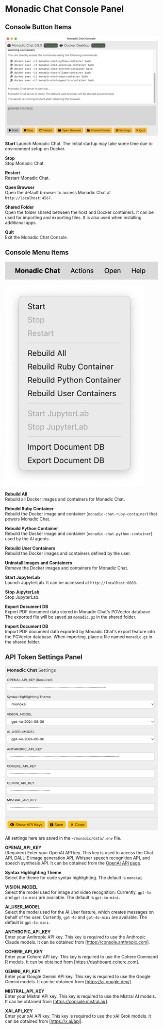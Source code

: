 # Monadic Chat Console Panel

## Console Button Items

![Monadic Chat Console](./assets/images/monadic-chat-console.png ':size=700')

**Start** Launch Monadic Chat. The initial startup may take some time due to environment setup on Docker.

**Stop** <br />
Stop Monadic Chat.

**Restart** <br />
Restart Monadic Chat.

**Open Browser** <br />
Open the default browser to access Monadic Chat at `http://localhost:4567`.

**Shared Folder** <br />
Open the folder shared between the host and Docker containers. It can be used for importing and exporting files. It is also used when installing additional apps.

**Quit** <br />
Exit the Monadic Chat Console.

## Console Menu Items

![Console Menu](./assets/images/console-menu.png ':size=300')

![Action Menu](./assets/images/action-menu.png ':size=150')

**Rebuild All** <br />
Rebuild all Docker images and containers for Monadic Chat.

**Rebuild Ruby Container** <br />
Rebuild the Docker image and container (`monadic-chat-ruby-container`) that powers Monadic Chat.

**Rebuild Python Container** <br />
Rebuild the Docker image and container (`monadic-chat-python-container`) used by the AI agents.

**Rebuild User Containers** <br />
Rebuild the Docker images and containers defined by the user.

**Uninstall Images and Containers** <br />
Remove the Docker images and containers for Monadic Chat.

**Start JupyterLab** <br />
Launch JupyterLab. It can be accessed at `http://localhost:8889`.

**Stop JupyterLab** <br />
Stop JupyterLab.

**Export Document DB** <br />
Export PDF document data stored in Monadic Chat's PGVector database. The exported file will be saved as `monadic.gz` in the shared folder.

**Import Document DB** <br />
Import PDF document data exported by Monadic Chat's export feature into the PGVector database. When importing, place a file named `monadic.gz` in the shared folder.

## API Token Settings Panel

![Settings Panel](./assets/images/settings-panel.png ':size=600')

All settings here are saved in the `~/monadic/data/.env` file.

**OPENAI_API_KEY** <br />
(Required) Enter your OpenAI API key. This key is used to access the Chat API, DALL-E image generation API, Whisper speech recognition API, and speech synthesis API. It can be obtained from the [OpenAI API page](https://platform.openai.com/docs/guides/authentication).

**Syntax Highlighting Theme** <br />
Select the theme for code syntax highlighting. The default is `monokai`.

**VISION_MODEL** <br />
Select the model used for image and video recognition. Currently, `gpt-4o` and `gpt-4o-mini` are available. The default is `gpt-4o-mini`.

**AI_USER_MODEL** <br />
Select the model used for the AI User feature, which creates messages on behalf of the user. Currently, `gpt-4o` and `gpt-4o-mini` are available. The default is `gpt-4o-mini`.

**ANTHROPIC_API_KEY** <br />
Enter your Anthropic API key. This key is required to use the Anthropic Claude models. It can be obtained from [https://console.anthropic.com].

**COHERE_API_KEY** <br />
Enter your Cohere API key. This key is required to use the Cohere Command R models. It can be obtained from [https://dashboard.cohere.com].

**GEMINI_API_KEY** <br />
Enter your Google Gemini API key. This key is required to use the Google Gemini models. It can be obtained from [https://ai.google.dev/].

**MISTRAL_API_KEY** <br />
Enter your Mistral API key. This key is required to use the Mistral AI models. It can be obtained from [https://console.mistral.ai/].

**XAI_API_KEY** <br />
Enter your xAI API key. This key is required to use the xAI Grok models. It can be obtained from [https://x.ai/api].


